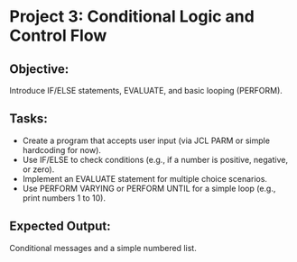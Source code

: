 # Project 3: Conditional Logic and Control Flow

## Objective: 
Introduce IF/ELSE statements, EVALUATE, and basic looping (PERFORM).

## Tasks:
- Create a program that accepts user input (via JCL PARM or simple hardcoding for now).
- Use IF/ELSE to check conditions (e.g., if a number is positive, negative, or zero).
- Implement an EVALUATE statement for multiple choice scenarios.
- Use PERFORM VARYING or PERFORM UNTIL for a simple loop (e.g., print numbers 1 to 10).

## Expected Output: 
Conditional messages and a simple numbered list.
